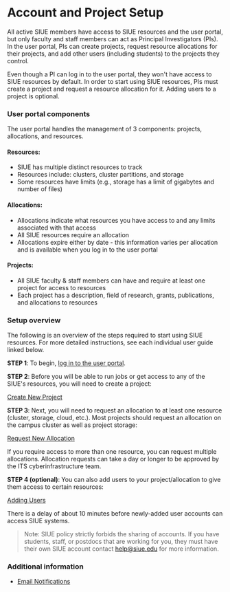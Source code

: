 # Account and Project Setup

All active SIUE members have access to SIUE resources and the user portal, but only faculty and staff members can act as Principal Investigators (PIs). In the user portal, PIs can create projects, request resource allocations for their projects, and add other users (including students) to the projects they control.

Even though a PI can log in to the user portal, they won't have access to SIUE resources by default. In order to start using SIUE resources, PIs must create a project and request a resource allocation for it. Adding users to a project is optional.

### User portal components

The user portal handles the management of 3 components: projects, allocations, and resources.

#### Resources:

- SIUE has multiple distinct resources to track
- Resources include: clusters, cluster partitions, and storage
- Some resources have limits (e.g., storage has a limit of gigabytes and number of files)

#### Allocations:

- Allocations indicate what resources you have access to and any limits associated with that access
- All SIUE resources require an allocation
- Allocations expire either by date - this information varies per allocation and is available when you log in to the user portal

#### Projects:

- All SIUE faculty & staff members can have and require at least one project for access to resources
- Each project has a description, field of research, grants, publications, and allocations to resources

### Setup overview

The following is an overview of the steps required to start using SIUE resources. For more detailed instructions, see each individual user guide linked below.

**STEP 1**: To begin, [log in to the user portal](https://coldfront.hpc.siue.edu).

**STEP 2**: Before you will be able to run jobs or get access to any of the SIUE's resources, you will need to create a project:

[Create New Project](user_guides/create-new-project.md)

**STEP 3**: Next, you will need to request an allocation to at least one resource (cluster, storage, cloud, etc.). Most projects should request an allocation on the campus cluster as well as project storage:

[Request New Allocation](user_guides/request-new-allocation.md)

If you require access to more than one resource, you can request multiple allocations. Allocation requests can take a day or longer to be approved by the ITS cyberinfrastructure team.

**STEP 4 (optional)**: You can also add users to your project/allocation to give them access to certain resources:

[Adding Users](user_guides/adding-users.md)

There is a delay of about 10 minutes before newly-added user accounts can access SIUE systems.

> Note: SIUE policy strictly forbids the sharing of accounts. If you have students, staff, or postdocs that are working for you, they must have their own SIUE account contact help@siue.edu for more information.

### Additional information

<!-- - [Adding Billing Information](user_guides/adding-billing-information.md) -->
- [Email Notifications](user_guides/email-notifications.md)

